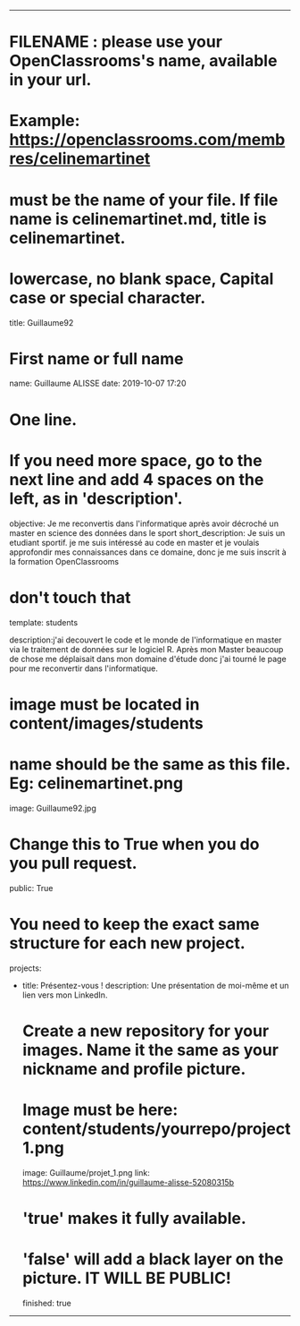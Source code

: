 ﻿---

# FILENAME : please use your OpenClassrooms's name, available in your url.
# Example: https://openclassrooms.com/membres/celinemartinet
# must be the name of your file. If file name is celinemartinet.md, title is celinemartinet.
# lowercase, no blank space, Capital case or special character.
title: Guillaume92

# First name or full name
name: Guillaume ALISSE
date: 2019-10-07 17:20

# One line.
# If you need more space, go to the next line and add 4 spaces on the left, as in 'description'.
objective: Je me reconvertis dans l'informatique après avoir décroché un master en science des données dans le sport
short_description: Je suis un etudiant sportif. je me suis intéressé au code en master et je voulais approfondir mes connaissances dans ce domaine, donc je me suis inscrit à la formation OpenClassrooms 

# don't touch that
template: students


description:j'ai decouvert le code et le monde de l'informatique en master via le traitement de données sur le logiciel R. 
Après mon Master beaucoup de chose me déplaisait dans mon domaine d'étude donc j'ai tourné le page pour me reconvertir dans l'informatique. 


# image must be located in content/images/students
# name should be the same as this file. Eg: celinemartinet.png
image: Guillaume92.jpg

# Change this to True when you do you pull request.
public: True

# You need to keep the exact same structure for each new project.
projects:
  - title: Présentez-vous !
    description: Une présentation de moi-même et un lien vers mon LinkedIn.
    # Create a new repository for your images. Name it the same as your nickname and profile picture.
    # Image must be here: content/students/yourrepo/project1.png
    image: Guillaume/projet_1.png
    link: https://www.linkedin.com/in/guillaume-alisse-52080315b
    # 'true' makes it fully available.
    # 'false' will add a black layer on the picture. IT WILL BE PUBLIC!
    finished: true
  
  
---